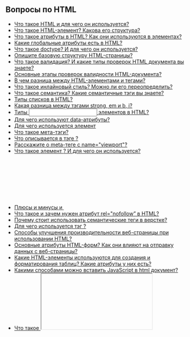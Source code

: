 ## Вопросы по HTML

- [Что такое HTML и для чего он используется?](1.md)
- [Что такое HTML-элемент? Какова его структура?](2.md)
- [Что такое атрибуты в HTML? Как они используются в элементах?](3.md)
- [Какие глобальные атрибуты есть в HTML?](4.md)
- [Что такое doctype? И для чего он используется?](5.md)
- [Опишите базовую структуру HTML-страницы?](6.md)
- [Что такое валидация? И какие типы проверок HTML документа вы знаете?](7.md)
- [Основные этапы проверок валидности HTML-документа?](8.md)
- [В чем разница между HTML-элементами и тегами?](9.md)
- [Что такое инлайновый стиль? Можно ли его переопределить?](10.md)
- [Что такое семантика? Какие семантичные тэги вы знаете?](11.md)
- [Типы списков в HTML?](12.md)
- [Какая разница между тэгами strong, em и b, i?](13.md)
- [Типы <input> элементов в HTML?](14.md)
- [Для чего используют data-атрибуты?](15.md)
- [Для чего используется элемент <datalist>?](16.md)
- [Что такое мета-тэги?](17.md)
- [Что описывается в тэге <head>?](18.md)
- [Расскажите о meta-теге с name="viewport"?](19.md)
- [Что такое элемент <canvas>? И для чего он используется?](20.md)
- [Плюсы и минусы <canvas> и <svg>?](21.md)
- [Что такое и зачем нужен атрибут rel="nofollow” в HTML?](22.md)
- [Почему стоит использовать семантические теги в верстке?](23.md)
- [Для чего используется тэг <label>?](24.md)
- [Способы улучшения производительности веб-страницы при использовании HTML?](25.md)
- [Основные атрибуты HTML-форм? Как они влияют на отправку данных с веб-страницы?](26.md)
- [Какие HTML-элементы используются для создания и форматирования таблиц? Какие атрибуты у них есть?](27.md)
- [Какими способами можно вставить JavaScript в  html документ?](28.md)
- [Что такое <iframe> и для чего используется?](29.md)
- [Различаи в HTML и XHTML?](30.md)
- [Разница между XHTML и XML?](31.md)

Что такое категории контента в HTML5?
Какие категории считаются основными категориями контента?
Если представить HTML5 как открытую веб-платформу, из каких блоков он состоит?
Какой тэг использовать для того, что бы сверстать кнопку?
Есть ли у HTML элементов свои дефолтные специфичные стили?
Как семантически правильно сверстать картинку с подписью?
Для какого тэга используется атрибут alt и зачем он нужен?
Для чего используются тэги <tr>, <th>, <td>?
Что такое <svg> и <canvas>?
Разница между <canvas> и <svg>?
В каких случаях лучше использовать <canvas>, а в каких <svg>?
Для чего нужен атрибут autocomplete?
Что такое элемент <output> в HTML5?
Что такое свойство valueAsNumber?
Что такое атрибут target? Какие значения он принимает?
Что такое ApplicationCache в HTML5?
Для чего используется элемент <picture>?
Что такое srcset? Как работает srcset?
Как семантически верно сверстать навигационное меню?
Для чего используются тэги <sub> и <sup>?
Как можно скрыть элемент разметки не используя CSS и JS?
Разница между <meter> и <progress>?
Как можно сгруппировать опции внутри тэга <select>?
Как можно изменить форму картинки или HTML элемента?
Чем отличается <article> от <section>?
Расскажите об особенностях стилизации <svg>?
Разница между кнопкой и ссылкой в HTML?
Для чего используется атрибут decoding?
Для чего используется атрибут enterkeyhint?
Для чего используют атрибут novalidate?
Для чего используют атрибут inputmode?
Для чего используется атрибут pattern?